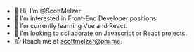 - 👋 Hi, I’m @ScottMelzer
- 👀 I’m interested in Front-End Developer positions.
- 🌱 I’m currently learning Vue and React.
- 💞️ I’m looking to collaborate on Javascript or React projects.
- 📫 Reach me at scottmelzer@pm.me.

<!---
ScottMelzer/ScottMelzer is a ✨ special ✨ repository because its `README.md` (this file) appears on your GitHub profile.
You can click the Preview link to take a look at your changes.
--->

